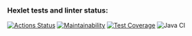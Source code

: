 ### Hexlet tests and linter status:
[![Actions Status](https://github.com/AndreevDan93/java-project-72/workflows/hexlet-check/badge.svg)](https://github.com/AndreevDan93/java-project-72/actions)
[![Maintainability](https://api.codeclimate.com/v1/badges/fd3e14141afe2fac5a8b/maintainability)](https://codeclimate.com/github/AndreevDan93/java-project-72/maintainability)
[![Test Coverage](https://api.codeclimate.com/v1/badges/fd3e14141afe2fac5a8b/test_coverage)](https://codeclimate.com/github/AndreevDan93/java-project-72/test_coverage)
![Java CI](https://github.com/AndreevDan93/java-project-72/workflows/Java%20CI/badge.svg)
